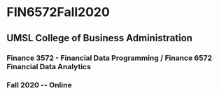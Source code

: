 # FIN6572Fall2020
## UMSL College of Business Administration
### Finance 3572 - Financial Data Programming / Finance 6572 Financial Data Analytics
### Fall 2020 -- Online

